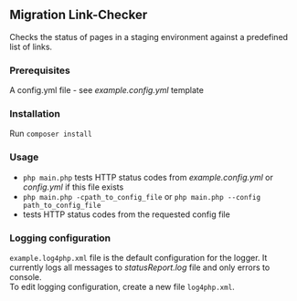 ## Migration Link-Checker 
Checks the status of pages in a staging environment against a predefined list of links.


### Prerequisites
A config.yml file - see _example.config.yml_ template 

### Installation
Run `composer install`

### Usage
* `php main.php` tests HTTP status codes from _example.config.yml_ or _config.yml_ if this file exists
* `php main.php -cpath_to_config_file` or `php main.php --config path_to_config_file` 
* tests HTTP status codes from the requested config file

### Logging configuration
`example.log4php.xml` file is the default configuration for the logger. It currently logs 
all messages to _statusReport.log_ file and only errors to console.
\
To edit logging configuration, create a new file `log4php.xml`.
